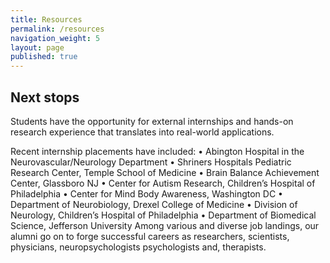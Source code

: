 ```yaml
---
title: Resources
permalink: /resources
navigation_weight: 5
layout: page
published: true
---
```


## Next stops

Students have the opportunity for external internships and hands-on research experience that 
translates into real-world applications.

Recent internship placements have included:
• Abington Hospital in the Neurovascular/Neurology Department
• Shriners Hospitals Pediatric Research Center, Temple School of Medicine
• Brain Balance Achievement Center, Glassboro NJ
• Center for Autism Research, Children’s Hospital of Philadelphia
• Center for Mind Body Awareness, Washington DC
• Department of Neurobiology, Drexel College of Medicine
• Division of Neurology, Children’s Hospital of Philadelphia
• Department of Biomedical Science, Jefferson University
Among various and diverse job landings, our alumni go on to forge successful careers as 
researchers, scientists, physicians, neuropsychologists psychologists and, therapists.

